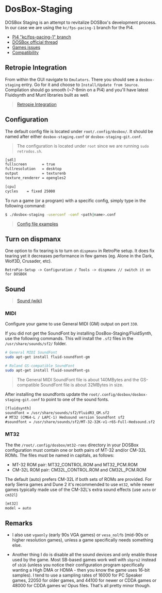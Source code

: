 # DosBox-Staging
DOSBox Staging is an attempt to revitalize DOSBox's development process. In our case we are using the `kc/fps-pacing-1` branch for the Pi4.

- [Pi4 "kc/fps-pacing-1" branch](https://github.com/dosbox-staging/dosbox-staging/tree/kc/fps-pacing-1)
- [DOSBox official thread](https://retropie.org.uk/forum/topic/25041/dosbox-official-thread)
- [Games issues](https://github.com/dosbox-staging/dosbox-staging/wiki/Games-issues)
- [Compatibility](https://www.dosbox.com/comp_list.php)

## Retropie Integration
From within the GUI navigate to `Emulators`. There you should see a `dosbox-staging` entry. Go for it and choose to `Install/Update from Source`. Compilation should go smooth (~7-8min on a Pi4) and you'll have latest Fluidsynth and Munt libraries built as well.

> [Retropie Integration](https://github.com/dosbox-staging/dosbox-staging/wiki/retropie-integration)

## Configuration
The default config file is located under `root/.config/dosbox/`. It should be named after either `dosbox-staging.conf` or `dosbox-staging-git.conf`.

> The configuration is located under `root` since we are running `sudo retrodos.sh`.

```txt
[sdl]
fullscreen       = true
fullresolution   = desktop
output           = texturenb
texture_renderer = opengles2

[cpu]
cycles    = fixed 25000
```

To run a game (or a program) with a specific config, simply type in the following command:

``` bash
$ ./dosbox-staging -userconf -conf <path|name>.conf
```

> [Config file examples](https://github.com/dosbox-staging/dosbox-staging/wiki/Config-file-examples)

## Turn on dispmanx
One option to fix tearing is to turn on `dispmanx` in RetroPie setup. It does fix tearing yet it decreases performance in few games (eg. Alone in the Dark, Wolf3D, Crusader, etc).

```
RetroPie-Setup -> Configuration / Tools -> dispmanx // switch it on for DOSBOX
```

## Sound
> [Sound (wiki)](https://www.dosbox.com/wiki/Sound)

### MIDI
Configure your game to use General MIDI (GM) output on port `330`.

If you did not get the SoundFont by installing DosBox-Staging/FluidSynth, use the following commands. This will install the `.sf2` files in the `/usr/share/sounds/sf2/` folder.

``` bash
# General MIDI SoundFont
sudo apt-get install fluid-soundfont-gm

# Roland GS-compatible SoundFont
sudo apt-get install fluid-soundfont-gs
```

> The General MIDI SoundFont file is about 140MBytes and the GS-compatible SoundFont file is about 32MBytes in size.

After installing the soundfonts update the `root/.config/dosbox/dosbox-staging-git.conf` to point to one of the sound fonts.

``` txt
[fluidsynth]
soundfont = /usr/share/sounds/sf2/FluidR3_GM.sf2
# MT32 (CM64-L / LAPC-1) Hedsound version Soundfont sf2
#soundfont = /usr/share/sounds/sf2/MT-32-32K-v1-r65-Full-Hedsound.sf2
```

### MT32
The the `/root/.config/dosbox/mt32-roms` directory in your DOSBox configuration must contain one or both pairs of MT-32 and/or CM-32L ROMs.
The files must be named in capitals, as follows:
- MT-32 ROM pair: MT32_CONTROL.ROM and MT32_PCM.ROM
- CM-32L ROM pair: CM32L_CONTROL.ROM and CM32L_PCM.ROM

The default (auto) prefers CM-32L if both sets of ROMs are provided. For early Sierra games and Dune 2 it's recommended 
to use `mt32`, while newer games typically made use of the CM-32L's extra sound effects (use `auto` or `cm32l`)

``` txt
[mt32]
model = auto
```

## Remarks
- I also use `vgaonly` (early 90s VGA games) or `vesa_nolfb` (mid-90s or higher resolution games), unless a game specifically needs something else.

- Another thing I do is disable all the sound devices and only enable those used by the game. Most SB-based games work well with `sbpro2` instead of `sb16` (unless you notice their configuration program specifically wanting a High DMA or HDMA - then you know the game uses 16-bit samples). I tend to use a sampling rates of 16000 for PC Speaker games, 22050 for older games, and 44100 for newer or CDDA games or 48000 for CDDA games w/ Opus files. That's all pretty minor though.
